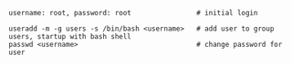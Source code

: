     username: root, password: root                # initial login 

    useradd -m -g users -s /bin/bash <username>   # add user to group users, startup with bash shell
    passwd <username>                             # change password for user
